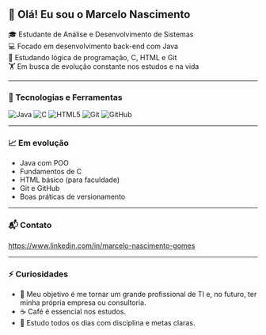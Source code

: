 
## 👋 Olá! Eu sou o Marcelo Nascimento

🎓 Estudante de Análise e Desenvolvimento de Sistemas  
💻 Focado em desenvolvimento back-end com Java  
📘 Estudando lógica de programação, C, HTML e Git  
🏋️ Em busca de evolução constante nos estudos e na vida  

---

### 🚀 Tecnologias e Ferramentas

![Java](https://img.shields.io/badge/Java-ED8B00?style=for-the-badge&logo=java&logoColor=white)
![C](https://img.shields.io/badge/C-00599C?style=for-the-badge&logo=c&logoColor=white)
![HTML5](https://img.shields.io/badge/HTML5-E34F26?style=for-the-badge&logo=html5&logoColor=white)
![Git](https://img.shields.io/badge/Git-F05032?style=for-the-badge&logo=git&logoColor=white)
![GitHub](https://img.shields.io/badge/GitHub-181717?style=for-the-badge&logo=github&logoColor=white)

---

### 📈 Em evolução

- Java com POO
- Fundamentos de C
- HTML básico (para faculdade)
- Git e GitHub
- Boas práticas de versionamento

---

### 📬 Contato

https://www.linkedin.com/in/marcelo-nascimento-gomes

---

### ⚡ Curiosidades

- 🎯 Meu objetivo é me tornar um grande profissional de TI e, no futuro, ter minha própria empresa ou consultoria.
- ☕ Café é essencial nos estudos.
- 🧠 Estudo todos os dias com disciplina e metas claras.

